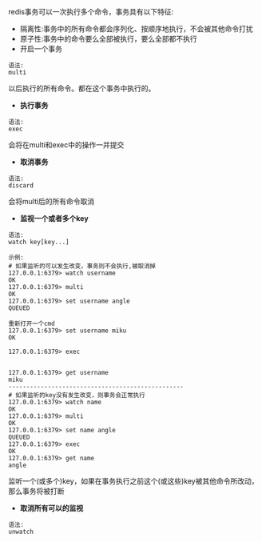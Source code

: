 redis事务可以一次执行多个命令，事务具有以下特征:

* 隔离性:事务中的所有命令都会序列化、按顺序地执行，不会被其他命令打扰
* 原子性:事务中的命令要么全部被执行，要么全部都不执行
* 开启一个事务

```text
语法:
multi
```

以后执行的所有命令。都在这个事务中执行的。

* **执行事务**

```text
语法:
exec
```

会将在multi和exec中的操作一并提交

* **取消事务**

```text
语法:
discard
```

会将multi后的所有命令取消

* **监视一个或者多个key**

```text
语法:
watch key[key...]

示例:
# 如果监听的可以发生改变，事务则不会执行,被取消掉
127.0.0.1:6379> watch username
OK
127.0.0.1:6379> multi
OK
127.0.0.1:6379> set username angle
QUEUED

重新打开一个cmd
127.0.0.1:6379> set username miku
OK

127.0.0.1:6379> exec


127.0.0.1:6379> get username
miku
-------------------------------------------------
# 如果监听的key没有发生改变，则事务会正常执行
127.0.0.1:6379> watch name
OK
127.0.0.1:6379> multi
OK
127.0.0.1:6379> set name angle
QUEUED
127.0.0.1:6379> exec
OK
127.0.0.1:6379> get name
angle
```

监听一个\(或多个\)key，如果在事务执行之前这个\(或这些\)key被其他命令所改动，那么事务将被打断

* **取消所有可以的监视**

```text
语法:
unwatch
```




